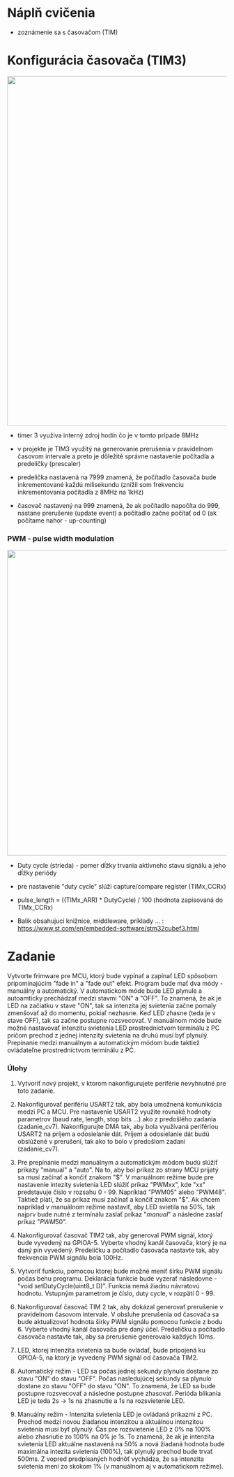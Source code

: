 # Náplň cvičenia
- zoznámenie sa s časovačom (TIM)


# Konfigurácia časovača (TIM3)

<p align="center">
    <img src="https://github.com/VRS-Predmet/vrs_cvicenie_10/blob/master/images/tim_config.PNG" width="800">
</p>

- timer 3 využiva interný zdroj hodín čo je v tomto prípade 8MHz

- v projekte je TIM3 využitý na generovanie prerušenia v pravidelnom časovom intervale a preto je dôležité správne nastavenie počítadla a predeličky (prescaler)

- predelička nastavená na 7999 znamená, že počítadlo časovača bude inkrementované každú milisekundu (znížil som frekvenciu inkrementovania počítadla z 8MHz na 1kHz)

- časovač nastavený na 999 znamená, že ak počítadlo napočíta do 999, nastane prerušenie (update event) a počítadlo začne počítať od 0 (ak počítame nahor - up-counting)

### PWM - pulse width modulation

<p align="center">
    <img src="https://github.com/VRS-Predmet/vrs_cvicenie_10/blob/zadanie_cv10/images/pwm-output-mode.jpg" width="700">
</p>

- Duty cycle (strieda) - pomer dĺžky trvania aktívneho stavu signálu a jeho dĺžky periódy
- pre nastavenie "duty cycle" slúži capture/compare register (TIMx_CCRx)

- pulse_length = ((TIMx_ARR) * DutyCycle) / 100  (hodnota zapisovaná do TIMx_CCRx)

- Balik obsahujuci knižnice, middleware, príklady ... : https://www.st.com/en/embedded-software/stm32cubef3.html


# Zadanie
Vytvorte frimware pre MCU, ktorý bude vypínať a zapínať LED spôsobom pripomínajúcim "fade in" a "fade out" efekt. Program bude mať dva módy - manuálny a automatický. V automatickom móde bude LED plynule a autoamticky prechádzať medzi stavmi "ON" a "OFF". To znamená, že ak je LED na začiatku v stave "ON", tak sa intenzita jej svietenia začne pomaly zmenšovať až do momentu, pokiaľ nezhasne. Keď LED zhasne (teda je v stave OFF), tak sa začne postupne rozsvecovať. V manuálnom móde bude možné nastavovať intenzitu svietenia LED prostredníctvom terminálu z PC pričom prechod z jednej intenzity svietenia na druhú musí byť plynulý. Prepínanie medzi manuálnym a automatickým módom bude taktiež ovládateľne prostredníctvom terminálu z PC.

### Úlohy
1. Vytvoriť nový projekt, v ktorom nakonfigurujete periférie nevyhnutné pre toto zadanie.

2. Nakonfigurovať perifériu USART2 tak, aby bola umožnená komunikácia medzi PC a MCU. Pre nastavenie USART2 využite rovnaké hodnoty parametrov (baud rate, length, stop bits ...) ako z predošlého zadania (zadanie_cv7). Nakonfigurujte DMA tak, aby bola využívaná perifériou USART2 na príjem a odosielanie dát. Príjem a odosielanie dát budú obslúžené v prerušení, tak ako to bolo v predošlom zadaní (zadanie_cv7).

3. Pre prepínanie medzi manuálnym a automatickým módom budú slúžiť príkazy "manual" a "auto". Na to, aby bol príkaz zo strany MCU prijatý sa musí začínať a končiť znakom "$".  V manuálnom režime bude pre nastavenie intezity svietenia LED slúžiť príkaz "PWMxx", kde "xx" predstavuje číslo v rozsahu 0 - 99. Napríklad "PWM05" alebo "PWM48". Taktiež platí, že sa príkaz musi začínať a končiť znakom "$". Ak chcem napríklad v manuálnom režime nastaviť, aby LED svietila na 50%, tak najprv bude nutné z termínálu zaslať príkaz "$manual$" a následne zaslať príkaz "$PWM50$".

4. Nakonfigurovať časovač TIM2 tak, aby generoval PWM signál, ktorý bude vyvedený na GPIOA-5. Vyberte vhodný kanál časovača, ktorý je na daný pin vyvedený. Predeličku a počítadlo časovača nastavte tak, aby frekvencia PWM signálu bola 100Hz.

5. Vytvoriť funkciu, pomocou ktorej bude možné meniť šírku PWM signálu počas behu programu. Deklarácia funkcie bude vyzerať následovne - "void setDutyCycle(uint8_t D)". Funkcia nemá žiadnu návratovú hodnotu. Vstupným parametrom je číslo, duty cycle, v rozpätí 0 - 99.

6. Nakonfigurovať časovač TIM 2 tak, aby dokázal generovať prerušenie v pravidelnom časovom intervale. V obsluhe prerušenia od časovača sa bude aktualizovať hodnota šírky PWM signálu pomocou funkcie z bodu 6. Vyberte vhodný kanál časovača pre daný účel. Predeličku a počítadlo časovača nastavte tak, aby sa prerušenie generovalo každých 10ms. 

7. LED, ktorej intenzita svietenia sa bude ovládať, bude pripojená ku GPIOA-5, na ktorý je vyvedený PWM signál od časovača TIM2.

8. Automatický režim - LED sa počas jednej sekundy plynulo dostane zo stavu "ON" do stavu "OFF". Počas nasledujúcej sekundy sa plynulo dostane zo stavu "OFF" do stavu "ON". To znamená, že LED sa bude postupne rozsvecovať a následne postupne zhasovať. Perióda blikania LED je teda 2s -> 1s na zhasnutie a 1s na rozsvietenie LED.

9. Manuálny režim - Intenzita svietenia LED je ovládaná prikazmi z PC. Prechod medzi novou žiadanou intenzitou a aktuálnou intenzitou svietenia musí byť plynulý. Čas pre rozsvietenie LED z 0% na 100% alebo zhasnutie zo 100% na 0% je 1s. To znamená, že ak je intenzita svietenia LED aktuálne nastavená na 50% a nová žiadaná hodnota bude maximálna intezita svietenia (100%), tak plynulý prechod bude trvať 500ms. Z vopred predpísaných hodnôť vychádza, že sa intenzita svietenia mení zo skokom 1% (v manuálnom aj v automatickom režime).